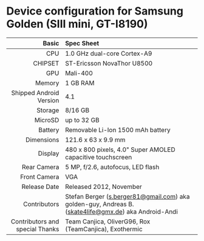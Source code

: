 Device configuration for Samsung Golden (SIII mini, GT-I8190)
=====================================

Basic   | Spec Sheet
-------:|:-------------------------
CPU     | 1.0 GHz dual-core Cortex-A9
CHIPSET | ST-Ericsson NovaThor U8500
GPU     | Mali-400
Memory  | 1 GB RAM
Shipped Android Version | 4.1
Storage | 8/16 GB
MicroSD | up to 32 GB
Battery | Removable Li-Ion 1500 mAh battery
Dimensions | 121.6 x 63 x 9.9 mm
Display | 480 x 800 pixels, 4.0" Super AMOLED capacitive touchscreen
Rear Camera  | 5 MP, f/2.6, autofocus, LED flash
Front Camera | VGA
Release Date | Released 2012, November
Contributors | Stefan Berger (s.berger81@gmail.com) aka golden-guy, Andreas B. (skate4life@gmx.de) aka Android-Andi
Contributors and special Thanks | Team Canjica, OliverG96, Rox (TeamCanjica), Exothermic
